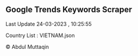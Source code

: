 

## Google Trends Keywords Scraper 
 
Last Update 24-03-2023 , 10:25:55

Country List :
VIETNAM.json



© Abdul Muttaqin 
